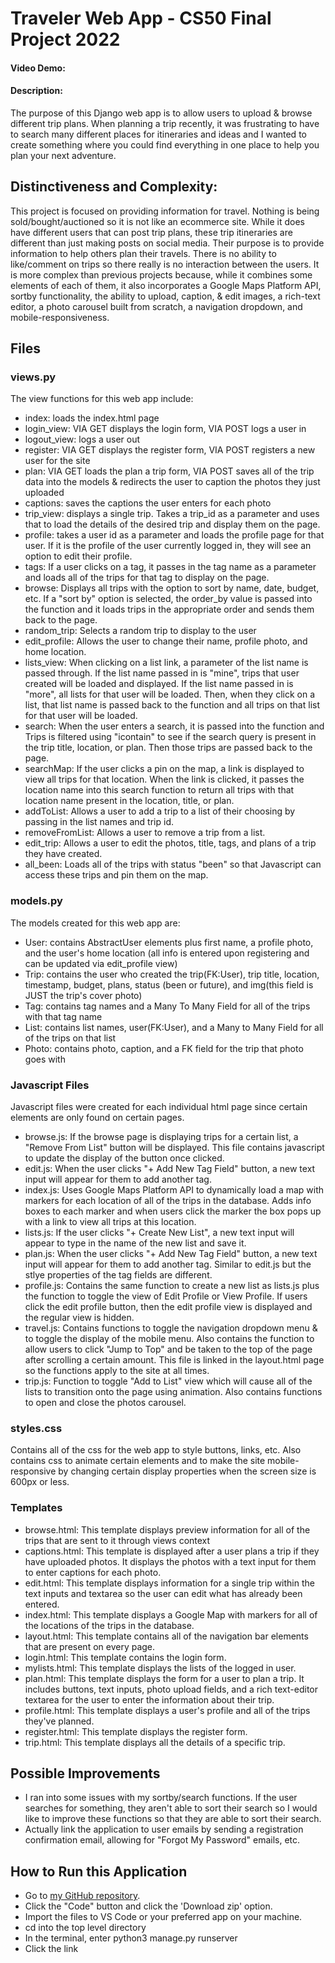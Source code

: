 # Traveler Web App - CS50 Final Project 2022

#### Video Demo:

#### Description: 
The purpose of this Django web app is to allow users to upload & browse different trip plans. When planning a trip recently, it was frustrating to have to search many different places for itineraries and ideas and I wanted to create something where you could find everything in one place to help you plan your next adventure.

## Distinctiveness and Complexity: 
This project is focused on providing information for travel. Nothing is being sold/bought/auctioned so it is not like an ecommerce site. While it does have different users that can post trip plans, these trip itineraries are different than just making posts on social media. Their purpose is to provide information to help others plan their travels. There is no ability to like/comment on trips so there really is no interaction between the users. It is more complex than previous projects because, while it combines some elements of each of them, it also incorporates a Google Maps Platform API, sortby functionality, the ability to upload, caption, & edit images, a rich-text editor, a photo carousel built from scratch, a navigation dropdown, and mobile-responsiveness. 

## Files
### views.py
The view functions for this web app include: 
- index: loads the index.html page
- login_view: VIA GET displays the login form, VIA POST logs a user in
- logout_view: logs a user out
- register: VIA GET displays the register form, VIA POST registers a new user for the site 
- plan: VIA GET loads the plan a trip form, VIA POST saves all of the trip data into the models & redirects the user to caption the photos they just uploaded
- captions: saves the captions the user enters for each photo
- trip_view: displays a single trip. Takes a trip_id as a parameter and uses that to load the details of the desired trip and display them on the page.
- profile: takes a user id as a parameter and loads the profile page for that user. If it is the profile of the user currently logged in, they will see an option to edit their profile.
- tags: If a user clicks on a tag, it passes in the tag name as a parameter and loads all of the trips for that tag to display on the page.
- browse: Displays all trips with the option to sort by name, date, budget, etc. If a "sort by" option is selected, the order_by value is passed into the function and it loads trips in the appropriate order and sends them back to the page.
- random_trip: Selects a random trip to display to the user
- edit_profile: Allows the user to change their name, profile photo, and home location. 
- lists_view: When clicking on a list link, a parameter of the list name is passed through. If the list name passed in is "mine", trips that user created will be loaded and displayed. If the list name passed in is "more", all lists for that user will be loaded. Then, when they click on a list, that list name is passed back to the function and all trips on that list for that user will be loaded.
- search: When the user enters a search, it is passed into the function and Trips is filtered using "icontain" to see if the search query is present in the trip title, location, or plan. Then those trips are passed back to the page.
- searchMap: If the user clicks a pin on the map, a link is displayed to view all trips for that location. When the link is clicked, it passes the location name into this search function to return all trips with that location name present in the location, title, or plan.
- addToList: Allows a user to add a trip to a list of their choosing by passing in the list names and trip id.
- removeFromList: Allows a user to remove a trip from a list.
- edit_trip: Allows a user to edit the photos, title, tags, and plans of a trip they have created.
- all_been: Loads all of the trips with status "been" so that Javascript can access these trips and pin them on the map. 

### models.py
The models created for this web app are:
- User: contains AbstractUser elements plus first name, a profile photo, and the user's home location (all info is entered upon registering and can be updated via edit_profile view)
- Trip: contains the user who created the trip(FK:User), trip title, location, timestamp, budget, plans, status (been or future), and img(this field is JUST the trip's cover photo)
- Tag: contains tag names and a Many To Many Field for all of the trips with that tag name
- List: contains list names, user(FK:User), and a Many to Many Field for all of the trips on that list
- Photo: contains photo, caption, and a FK field for the trip that photo goes with 

### Javascript Files
Javascript files were created for each individual html page since certain elements are only found on certain pages.
- browse.js: If the browse page is displaying trips for a certain list, a "Remove From List" button will be displayed. This file contains javascript to update the display of the button once clicked.
- edit.js: When the user clicks "+ Add New Tag Field" button, a new text input will appear for them to add another tag.
- index.js: Uses Google Maps Platform API to dynamically load a map with markers for each location of all of the trips in the database. Adds info boxes to each marker and when users click the marker the box pops up with a link to view all trips at this location. 
- lists.js: If the user clicks "+ Create New List", a new text input will appear to type in the name of the new list and save it.
- plan.js: When the user clicks "+ Add New Tag Field" button, a new text input will appear for them to add another tag. Similar to edit.js but the stlye properties of the tag fields are different.
- profile.js: Contains the same function to create a new list as lists.js plus the function to toggle the view of Edit Profile or View Profile. If users click the edit profile button, then the edit profile view is displayed and the regular view is hidden. 
- travel.js: Contains functions to toggle the navigation dropdown menu & to toggle the display of the mobile menu. Also contains the function to allow users to click "Jump to Top" and be taken to the top of the page after scrolling a certain amount. This file is linked in the layout.html page so the functions apply to the site at all times.
- trip.js: Function to toggle "Add to List" view which will cause all of the lists to transition onto the page using animation. Also contains functions to open and close the photos carousel. 

### styles.css
Contains all of the css for the web app to style buttons, links, etc. Also contains css to animate certain elements and to make the site mobile-responsive by changing certain display properties when the screen size is 600px or less.

### Templates
- browse.html: This template displays preview information for all of the trips that are sent to it through views context
- captions.html: This template is displayed after a user plans a trip if they have uploaded photos. It displays the photos with a text input for them to enter captions for each photo.
- edit.html: This template displays information for a single trip within the text inputs and textarea so the user can edit what has already been entered.
- index.html: This template displays a Google Map with markers for all of the locations of the trips in the database. 
- layout.html: This template contains all of the navigation bar elements that are present on every page.
- login.html: This template contains the login form.
- mylists.html: This template displays the lists of the logged in user.
- plan.html: This template displays the form for a user to plan a trip. It includes buttons, text inputs, photo upload fields, and a rich text-editor textarea for the user to enter the information about their trip. 
- profile.html: This template displays a user's profile and all of the trips they've planned.
- register.html: This template displays the register form.
- trip.html: This template displays all the details of a specific trip. 

## Possible Improvements
- I ran into some issues with my sortby/search functions. If the user searches for something, they aren't able to sort their search so I would like to improve these functions so that they are able to sort their search. 
- Actually link the application to user emails by sending a registration confirmation email, allowing for "Forgot My Password" emails, etc.

## How to Run this Application
- Go to [my GitHub repository](https://github.com/ginacostanzo/CS50W-Final.git).
- Click the "Code" button and click the 'Download zip' option.
- Import the files to VS Code or your preferred app on your machine. 
- cd into the top level directory
- In the terminal, enter python3 manage.py runserver
- Click the link